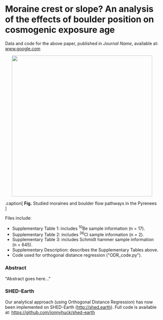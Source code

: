 # Moraine crest or slope? An analysis of the effects of boulder position on cosmogenic exposure age
Data and code for the above paper, published in *Journal Name*, available at: www.google.com

<p align="center">
	<img width = "460" src="figures/Figure_2_300dpi.png"
</p>

.caption[
**Fig.** Studied moraines and boulder flow pathways in the Pyrenees
]

Files include:

- Supplementary Table 1: includes <sup>10</sup>Be sample information (n = 17).
- Supplementary Table 2: includes <sup>36</sup>Cl sample information (n = 2).
- Supplementary Table 3: includes Schmidt hammer sample information (n = 645).
- Supplementary Description: describes the Supplementary Tables above.
- Code used for orthogonal distance regression ("ODR_code.py").

### Abstract

"Abstract goes here..."

### SHED-Earth

Our analytical approach (using Orthogonal Distance Regression) has now been implemented on SHED-Earth (http://shed.earth). Full code is available at: https://github.com/jonnyhuck/shed-earth